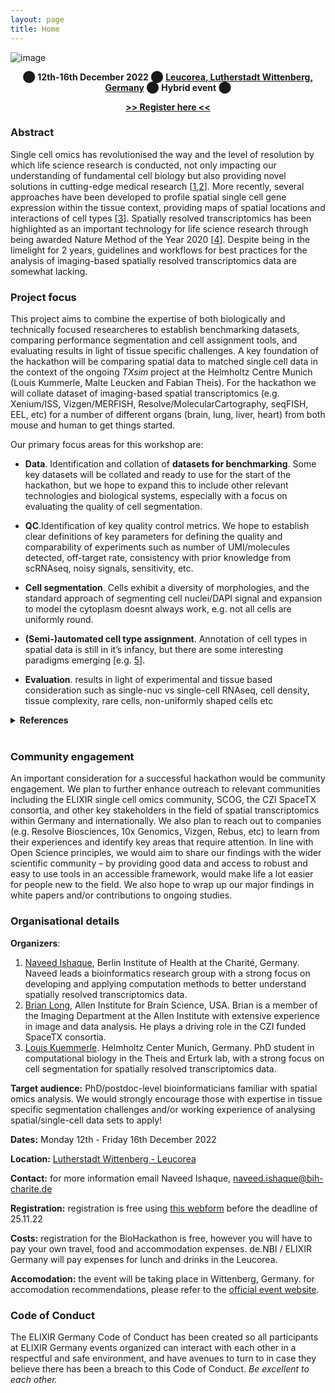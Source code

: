 ```yaml
---
layout: page
title: Home
---
```

![image](https://user-images.githubusercontent.com/114547/201348988-951367e7-b36e-4c59-9020-2af6f3c45df6.png)

<p align="center">
⬤ <b>12th-16th December 2022</b> ⬤ <b><a href="[https://www.denbi.de/component/chronoforms6/?chronoform=1st_BioHackathon_Germany](https://leucorea.de/)">Leucorea, Lutherstadt Wittenberg, Germany</a></b> ⬤ <b>Hybrid event</b> ⬤
</p>
<p align="center">
  <b><a href="https://www.denbi.de/component/chronoforms6/?chronoform=1st_BioHackathon_Germany">>> Register here <<</a></b>
</p>

### Abstract
Single cell omics has revolutionised the way and the level of resolution by which life science research is conducted, not only impacting our understanding of fundamental cell biology but also providing novel solutions in cutting-edge medical research [[1](https://doi.org/10.1038/nmeth.1315),[2](https://doi.org/10.1038/s41467-020-18158-5)]. More recently, several approaches have been developed to profile spatial single cell gene expression within the tissue context, providing maps of spatial locations and interactions of cell types [[3](https://doi.org/10.1038/s41592-022-01409-2)]. Spatially resolved transcriptomics has been highlighted as an important technology for life science research through being awarded Nature Method of the Year 2020 [[4](https://doi.org/10.1038/s41592-020-01033-y)]. Despite being in the limelight for 2 years, guidelines and workflows for best practices for the analysis of imaging-based spatially resolved transcriptomics data are somewhat lacking. 
 
### Project focus
This project aims to combine the expertise of both biologically and technically focused researcheres to establish benchmarking datasets, comparing performance segmentation and cell assignment tools, and evaluating results in light of tissue specific challenges. A key foundation of the hackathon will be comparing spatial data to matched single cell data in the context of the ongoing *TXsim* project at the Helmholtz Centre Munich (Louis Kummerle, Malte Leucken and Fabian Theis). For the hackathon we will collate dataset of imaging-based spatial transcriptomics (e.g. Xenium/ISS, Vizgen/MERFISH, Resolve/MolecularCartography, seqFISH, EEL, etc) for a number of different organs (brain, lung, liver, heart) from both mouse and human to get things started. 

Our primary focus areas for this workshop are:

* <b>Data</b>. Identification and collation of <b>datasets for benchmarking</b>. Some key datasets will be collated and ready to use for the start of the hackathon, but we hope to expand this to include other relevant technologies and biological systems, especially with a focus on evaluating the quality of cell segmentation.

* <b>QC</b>.Identification of key quality control metrics. We hope to establish clear definitions of key parameters for defining the quality and comparability of experiments such as number of UMI/molecules detected, off-target rate, consistency with prior knowledge from scRNAseq, noisy signals, sensitivity, etc.

* <b>Cell segmentation</b>. Cells exhibit a diversity of morphologies, and the standard approach of segmenting cell nuclei/DAPI signal and expansion to model the cytoplasm doesnt always work, e.g. not all cells are uniformly round.
 
* <b>(Semi-)automated cell type assignment</b>. Annotation of cell types in spatial data is still in it’s infancy, but there are some interesting paradigms emerging [e.g. [5](https://doi.org/10.1038/s41592-020-01018-x)]. 

* <b>Evaluation</b>. results in light of experimental and tissue based consideration such as single-nuc vs single-cell RNAseq, cell density, tissue complexity, rare cells, non-uniformly shaped cells etc


<details>
  <summary><b>References</b></summary>
  
 [1] Tang et al (2009). “mRNA-Seq whole-transcriptome analysis of a single cell”. Nature Methods.  https://doi.org/10.1038/nmeth.1315<br>
 [2] Aldridge & Teichmann (2021). “Single cell transcriptomics comes of age”. Nature Methods. https://doi.org/10.1038/s41467-020-18158-5<br>
 [3] Moses & Pachter (2022). “Museum of spatial transcriptomics”. Nature Methods.  https://doi.org/10.1038/s41592-022-01409-2<br>
 [4] Marx (2021). “Method of the Year 2020: spatially resolved transcriptomics”. Nature Methods.  https://doi.org/10.1038/s41592-020-01033-y<br>
 [5] Stringer et al (2021). “Cellpose: a generalist algorithm for cellular segmentation”. Nature Methods. https://doi.org/10.1038/s41592-020-01018-x<br>

</details><br>

### Community engagement
An important consideration for a successful hackathon would be community engagement. We plan to further enhance outreach to relevant communities including the ELIXIR single cell omics community, SCOG, the CZI SpaceTX consortia, and other key stakeholders in the field of spatial transcriptomics within Germany and internationally. We also plan to reach out to companies (e.g. Resolve Biosciences, 10x Genomics, Vizgen, Rebus, etc) to learn from their experiences and identify key areas that require attention. In line with Open Science principles, we would aim to share our findings with the wider scientific community – by providing good data and access to robust and easy to use tools in an accessible framework, would make life a lot easier for people new to the field. We also hope to wrap up our major findings in white papers and/or contributions to ongoing studies.

### Organisational details

**Organizers**: 
1.	[Naveed Ishaque](mailto:Naveed.ishaque@bih-charite.de), Berlin Institute of Health at the Charité, Germany. Naveed leads a bioinformatics research group with a strong focus on developing and applying computation methods to better understand spatially resolved transcriptomics data.<br>
2.	[Brian Long](mailto:brianl@alleninstitute.org), Allen Institute for Brain Science, USA. Brian is a member of the Imaging Department at the Allen Institute with extensive experience in image and data analysis. He plays a driving role in the CZI funded SpaceTX consortia.<br>
3.	[Louis Kuemmerle](mailto:louis.kuemmerle@helmholtz-muenchen.de). Helmholtz Center Munich, Germany. PhD student in computational biology in the Theis and Erturk lab, with a strong focus on cell segmentation for spatially resolved transcriptomics data.<br>

**Target audience:** PhD/postdoc-level bioinformaticians familiar with spatial omics analysis. We would strongly encourage those with expertise in tissue specific segmentation challenges and/or working experience of analysing spatial/single-cell data sets to apply!

**Dates:** Monday 12th - Friday 16th December 2022

**Location:** [Lutherstadt Wittenberg - Leucorea](https://leucorea.de/) 

**Contact:** for more information email Naveed Ishaque, [naveed.ishaque@bih-charite.de](mailto:naveed.ishaque@bih-charite.de)

**Registration:** registration is free using [this webform](https://www.denbi.de/component/chronoforms6/?chronoform=1st_BioHackathon_Germany) before the deadline of 25.11.22

**Costs:** registration for the BioHackathon is free, however you will have to pay your own travel, food and accommodation expenses. de.NBI / ELIXIR Germany will pay expenses for lunch and drinks in the Leucorea.

**Accomodation:** the event will be taking place in Wittenberg, Germany. for accomodation recommendations, please refer to the [official event website](https://www.denbi.de/de-nbi-events/1454-biohackathon-germany).

### Code of Conduct
The ELIXIR Germany Code of Conduct has been created so all participants at ELIXIR Germany events organized can interact with each other in a respectful and safe environment, and have avenues to turn to in case they believe there has been a breach to this Code of Conduct.
<i>Be excellent to each other.</i>

